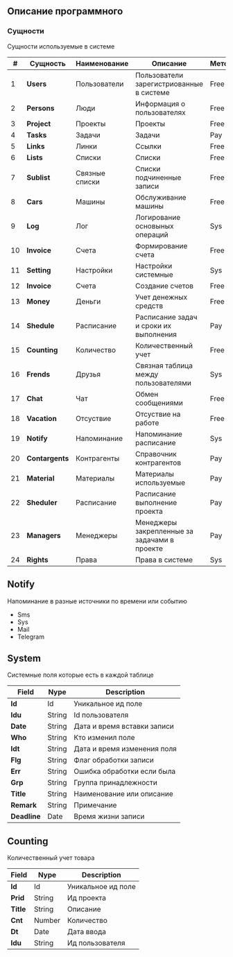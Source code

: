 ## Описание программного 

### Сущности
Сущности используемые в системе

|#|Сущность|Наименование|Описание|Метод
|---|----|----|----|---|
|1|**Users**|Пользователи|Пользователи зарегистриованные в системе|Free
|2|**Persons**|Люди|Информация о пользователях|Free
|3|**Project**|Проекты|Проекты|Free
|4|**Tasks**|Задачи|Задачи|Pay 
|5|**Links**|Линки|Ссылки|Free
|6|**Lists**|Списки|Списки|Free
|7|**Sublist**|Связные списки|Списки подчиненные записи|Free
|8|**Cars**|Машины|Обслуживание машины|Free
|9|**Log**|Лог|Логирование основыных операций|Sys
|10|**Invoice**|Счета|Формирование счета|Free
|11|**Setting**|Настройки|Настройки системные|Sys
|12|**Invoice**|Счета|Создание счетов|Free
|13|**Money**|Деньги|Учет денежных средств|Free
|14|**Shedule**|Расписание|Расписание задач и сроки их выполнения|Pay
|15|**Counting**|Количество|Количественный учет|Free
|16|**Frends**|Друзья|Связная таблица между пользователями|Sys
|17|**Chat**|Чат|Обмен сообщениями|Free
|18|**Vacation**|Отсуствие|Отсуствие на работе|Free
|19|**Notify**|Напоминание|Напоминание расписание|Sys
|20|**Contargents**|Контрагенты|Справочник контрагентов|Pay
|21|**Material**|Материалы|Материалы используемые|Pay
|22|**Sheduler**|Расписание|Расписание выполнение проекта|Pay
|23|**Managers**|Менеджеры|Менеджеры закрепленные за задачами в проекте|Pay
|24|**Rights**|Права|Права в системе|Sys

## Notify
Напоминание в разные источники по времени или событию
* Sms
* Sys
* Mail
* Telegram

## System
Системные поля которые есть в каждой таблице

|Field|Nype|Description
|----|----|----
|**Id**|Id|Уникальное ид поле
|**Idu**|String|Id пользователя
|**Date**|String|Дата и время вставки записи
|**Who**|String|Кто изменил поле
|**Idt**|String|Дата и время изменения поля
|**Flg**|String|Флаг обработки записи 
|**Err**|String|Ошибка обработки если была
|**Grp**|String|Группа принадлежности
|**Title**|String|Наименование или описание
|**Remark**|String|Примечание
|**Deadline**|Date|Время жизни записи

## Counting
Количественный учет товара

|Field|Nype|Description
|----|----|----
|**Id**|Id|Уникальное ид поле
|**Prid**|String|Ид проекта
|**Title**|String|Описание 
|**Cnt**|Number|Количество
|**Dt**|Date|Дата ввода
|**Idu**|String|Ид пользователя




